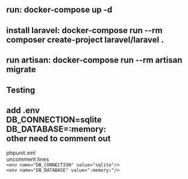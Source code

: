 run: docker-compose up -d
-------------------------
install laravel: docker-compose run --rm composer create-project laravel/laravel .
-------------------------
run artisan: docker-compose run --rm artisan migrate
-------------------------
Testing
-------------------------
add .env <br/>
DB_CONNECTION=sqlite <br/>
DB_DATABASE=:memory: <br/>
other need to comment out
-------------------------
phpunit.xml <br/>
uncomment lines <br/>
`<env name="DB_CONNECTION" value="sqlite"/>` <br/>
`<env name="DB_DATABASE" value=":memory:"/>` <br/>